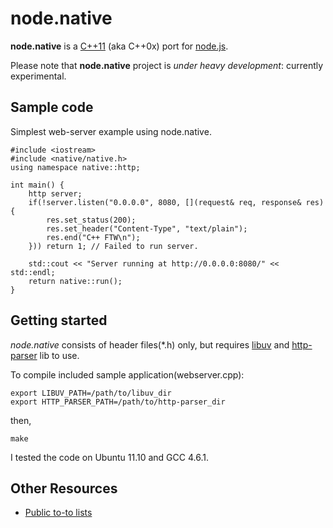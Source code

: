 # node.native 

<b>node.native</b> is a [C++11](http://en.wikipedia.org/wiki/C%2B%2B11) (aka C++0x) port for [node.js](https://github.com/joyent/node). 

Please note that <b>node.native</b> project is <em>under heavy development</em>: currently experimental.

## Sample code

Simplest web-server example using node.native.

    #include <iostream>
    #include <native/native.h>
    using namespace native::http;
    
    int main() {
        http server;
        if(!server.listen("0.0.0.0", 8080, [](request& req, response& res) {
            res.set_status(200);
            res.set_header("Content-Type", "text/plain");
            res.end("C++ FTW\n");
        })) return 1; // Failed to run server.
    
        std::cout << "Server running at http://0.0.0.0:8080/" << std::endl;
        return native::run();
    }

## Getting started

<em>node.native</em> consists of header files(*.h) only, but requires [libuv](https://github.com/joyent/libuv) and [http-parser](https://github.com/joyent/http-parser) lib to use.

To compile included sample application(webserver.cpp):

    export LIBUV_PATH=/path/to/libuv_dir
    export HTTP_PARSER_PATH=/path/to/http-parser_dir

then,

    make

I tested the code on Ubuntu 11.10 and GCC 4.6.1.

## Other Resources

- [Public to-to lists](https://trello.com/b/1qk3tRGS)